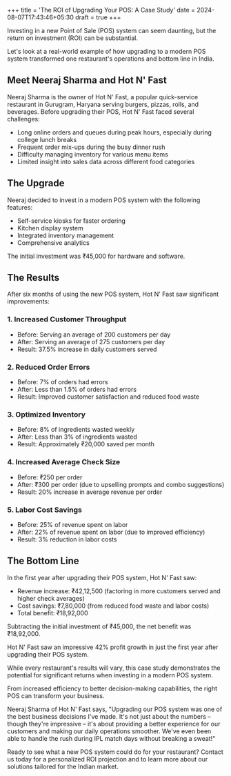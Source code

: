 +++
title = 'The ROI of Upgrading Your POS: A Case Study'
date = 2024-08-07T17:43:46+05:30
draft = true
+++


Investing in a new Point of Sale (POS) system can seem daunting, 
but the return on investment (ROI) can be substantial. 

Let's look at a real-world example of how upgrading to a modern POS system transformed one restaurant's operations and bottom line in India.

## Meet Neeraj Sharma and Hot N' Fast

Neeraj Sharma is the owner of Hot N' Fast, a popular quick-service restaurant in Gurugram, Haryana serving burgers, pizzas, rolls, and beverages. Before upgrading their POS, Hot N' Fast faced several challenges:

- Long online orders and queues during peak hours, especially during college lunch breaks
- Frequent order mix-ups during the busy dinner rush
- Difficulty managing inventory for various menu items
- Limited insight into sales data across different food categories

## The Upgrade

Neeraj decided to invest in a modern POS system with the following features:

- Self-service kiosks for faster ordering
- Kitchen display system
- Integrated inventory management
- Comprehensive analytics

The initial investment was ₹45,000 for hardware and software.

## The Results

After six months of using the new POS system, Hot N' Fast saw significant improvements:

### 1. Increased Customer Throughput

- Before: Serving an average of 200 customers per day
- After: Serving an average of 275 customers per day
- Result: 37.5% increase in daily customers served

### 2. Reduced Order Errors

- Before: 7% of orders had errors
- After: Less than 1.5% of orders had errors
- Result: Improved customer satisfaction and reduced food waste

### 3. Optimized Inventory

- Before: 8% of ingredients wasted weekly
- After: Less than 3% of ingredients wasted
- Result: Approximately ₹20,000 saved per month

### 4. Increased Average Check Size

- Before: ₹250 per order
- After: ₹300 per order (due to upselling prompts and combo suggestions)
- Result: 20% increase in average revenue per order

### 5. Labor Cost Savings

- Before: 25% of revenue spent on labor
- After: 22% of revenue spent on labor (due to improved efficiency)
- Result: 3% reduction in labor costs

## The Bottom Line

In the first year after upgrading their POS system, Hot N' Fast saw:

- Revenue increase: ₹42,12,500 (factoring in more customers served and higher check averages)
- Cost savings: ₹7,80,000 (from reduced food waste and labor costs)
- Total benefit: ₹18,92,000

Subtracting the initial investment of ₹45,000, the net benefit was ₹18,92,000.



Hot N' Fast saw an impressive 42% profit growth in just the first year after upgrading their POS system.

While every restaurant's results will vary, this case study demonstrates the potential for significant returns 
when investing in a modern POS system. 

From increased efficiency to better decision-making capabilities, the right POS can transform your business.

Neeraj Sharma of Hot N' Fast says, "Upgrading our POS system was one of the best business decisions I've made. It's not just about the numbers – though they're impressive – it's about providing a better experience for our customers and making our daily operations smoother. We've even been able to handle the rush during IPL match days without breaking a sweat!"



Ready to see what a new POS system could do for your restaurant? Contact us today for a personalized ROI projection and to learn more about our solutions tailored for the Indian market.